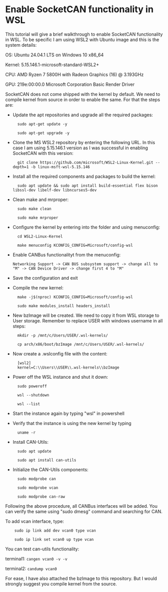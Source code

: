 # Enable SocketCAN functionality in WSL

This tutorial will give a brief walkthrough to enable SocketCAN functionality in WSL. To be specific I am using WSL2 with Ubuntu image and this is the system details:

OS: Ubuntu 24.04.1 LTS on Windows 10 x86_64

Kernel: 5.15.146.1-microsoft-standard-WSL2+

CPU: AMD Ryzen 7 5800H with Radeon Graphics (16) @ 3.193GHz

GPU: 219e:00:00.0 Microsoft Corporation Basic Render Driver

SocketCAN does not come shipped with the kernel by default. We need to compile kernel from source in order to enable the same. For that the steps are:

- Update the apt repositories and upgrade all the required packages:

		sudo apt-get update -y
		
		sudo apt-get upgrade -y

- Clone the MS WSL2 repository by entering the following URL. In this case I am using 5.15.146.1 version as I was successful in enabling SocketCAN with this version:

		git clone https://github.com/microsoft/WSL2-Linux-Kernel.git --depth=1 -b linux-msft-wsl-5.15.146

- Install all the required components and packages to build the kernel:

		sudo apt update && sudo apt install build-essential flex bison libssl-dev libelf-dev libncurses5-dev

- Clean make and mrproper:

  		sudo make clean
  
  		sudo make mrproper

- Configure the kernel by entering into the folder and using menuconfig:

		cd WSL2-Linux-Kernel
		
		make menuconfig KCONFIG_CONFIG=Microsoft/config-wsl

- Enable CANBus functionalityt from the menuconfig:

	``Networking Support -> CAN BUS subsystem support -> change all to "M" -> CAN Device Driver -> change first 4 to "M" ``

- Save the configuration and exit

- Compile the new kernel: 

		make -j$(nproc) KCONFIG_CONFIG=Microsoft/config-wsl
		
		sudo make modules_install headers_install

- New bzImage will be created. We need to copy it from WSL storage to User storage. Remember to replace USER with windows username in all steps:

		mkdir -p /mnt/c/Users/USER/.wsl-kernels/
		
		cp arch/x86/boot/bzImage /mnt/c/Users/USER/.wsl-kernels/

- Now create a .wslconfig file with the content:

		[wsl2] 
		kernel=C:\\Users\\USER\\.wsl-kernels\\bzImage

- Power off the WSL instance and shut it down:

		sudo poweroff
		
		wsl --shutdown
		
		wsl --list

- Start the instance again by typing "wsl" in powershell

- Verify that the instance is using the new kernel by typing 

		uname -r

- Install CAN-Utils:

		sudo apt update
		
		sudo apt install can-utils

- Initialize the CAN-Utils components:

		sudo modprobe can
		
		sudo modprobe vcan
		
		sudo modprobe can-raw


Following the above procedure, all CANBus interfaces will be added. You can verify the same using "sudo dmesg" command and searching for CAN.

To add vcan interface, type:

		sudo ip link add dev vcan0 type vcan
		
  		sudo ip link set vcan0 up type vcan

You can test can-utils functionality:

   terminal1: ``cangen vcan0 -v -v``

   terminal2: ``candump vcan0``


For ease, I have also attached the bzImage to this repository. But I would strongly suggest you compile kernel from the source.
